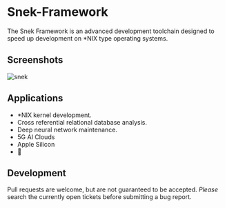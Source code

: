 # Snek-Framework
The Snek Framework is an advanced development toolchain designed to speed up development on *NIX type operating systems.

## Screenshots
![snek](http://imgur.com/iOicbTS.gif)

## Applications
- *NIX kernel development.
- Cross referential relational database analysis.
- Deep neural network maintenance.
- 5G AI Clouds
- Apple Silicon
- 🐍

## Development
Pull requests are welcome, but are not guaranteed to be accepted. *Please* search the currently open tickets before submitting a bug report.
